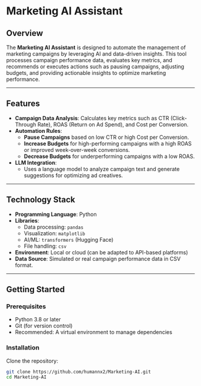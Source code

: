 # Marketing AI Assistant

## **Overview**
The **Marketing AI Assistant** is designed to automate the management of marketing campaigns by leveraging AI and data-driven insights. This tool processes campaign performance data, evaluates key metrics, and recommends or executes actions such as pausing campaigns, adjusting budgets, and providing actionable insights to optimize marketing performance.

---

## **Features**
- **Campaign Data Analysis**: Calculates key metrics such as CTR (Click-Through Rate), ROAS (Return on Ad Spend), and Cost per Conversion.
- **Automation Rules**:
  - **Pause Campaigns** based on low CTR or high Cost per Conversion.
  - **Increase Budgets** for high-performing campaigns with a high ROAS or improved week-over-week conversions.
  - **Decrease Budgets** for underperforming campaigns with a low ROAS.
- **LLM Integration**:
  - Uses a language model to analyze campaign text and generate suggestions for optimizing ad creatives.

---

## **Technology Stack**
- **Programming Language**: Python
- **Libraries**:
  - Data processing: `pandas`
  - Visualization: `matplotlib`
  - AI/ML: `transformers` (Hugging Face)
  - File handling: `csv`
- **Environment**: Local or cloud (can be adapted to API-based platforms)
- **Data Source**: Simulated or real campaign performance data in CSV format.

---

## **Getting Started**

### **Prerequisites**
- Python 3.8 or later
- Git (for version control)
- Recommended: A virtual environment to manage dependencies

### **Installation**
Clone the repository:
   ```bash
   git clone https://github.com/humannx2/Marketing-AI.git
   cd Marketing-AI
